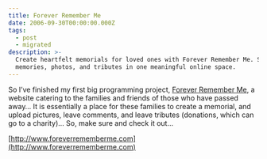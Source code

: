 ```yaml
---
title: Forever Remember Me
date: 2006-09-30T00:00:00.000Z
tags:
  - post
  - migrated
description: >-
  Create heartfelt memorials for loved ones with Forever Remember Me. Share
  memories, photos, and tributes in one meaningful online space.
---
```


So I’ve finished my first big programming project, [Forever Remember Me](http://www.foreverrememberme.com), a website catering to the families and friends of those who have passed away… It is essentially a place for these families to create a memorial, and upload pictures, leave comments, and leave tributes (donations, which can go to a charity)… So, make sure and check it out…

[http://www.foreverrememberme.com](http://www.foreverrememberme.com)
